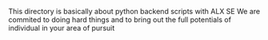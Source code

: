 This directory is basically about python backend scripts with ALX SE
We are commited to doing hard things and to bring out the full potentials
of individual in your area of pursuit